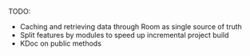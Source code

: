 TODO:
- Caching and retrieving data through Room as single source of truth
- Split features by modules to speed up incremental project build
- KDoc on public methods
